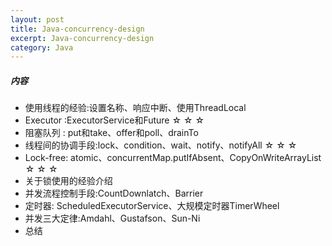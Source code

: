 ```yaml
---
layout: post
title: Java-concurrency-design
excerpt: Java-concurrency-design
category: Java
---
```


##### 内容
- 使用线程的经验:设置名称、响应中断、使用ThreadLocal
- Executor :ExecutorService和Future ☆ ☆ ☆
- 阻塞队列 : put和take、offer和poll、drainTo 
- 线程间的协调手段:lock、condition、wait、notify、notifyAll ☆ ☆ ☆ 
- Lock-free: atomic、concurrentMap.putIfAbsent、CopyOnWriteArrayList ☆ ☆ ☆ 
- 关于锁使用的经验介绍
- 并发流程控制手段:CountDownlatch、Barrier
- 定时器: ScheduledExecutorService、大规模定时器TimerWheel 
- 并发三大定律:Amdahl、Gustafson、Sun-Ni
- 总结 

